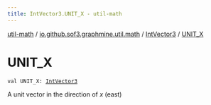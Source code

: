 ```yaml
---
title: IntVector3.UNIT_X - util-math
---
```


[util-math](../../index.html) / [io.github.sof3.graphmine.util.math](../index.html) / [IntVector3](index.html) / [UNIT_X](./-u-n-i-t_-x.html)

# UNIT_X

`val UNIT_X: `[`IntVector3`](index.html)

A unit vector in the direction of *x* (east)

